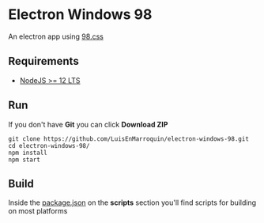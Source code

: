 # Electron Windows 98

An electron app using [98.css](https://github.com/jdan/98.css)

## Requirements

* [NodeJS >= 12 LTS](https://nodejs.org)

## Run

If you don't have **Git** you can click **Download ZIP**

```shell
git clone https://github.com/LuisEnMarroquin/electron-windows-98.git
cd electron-windows-98/
npm install
npm start
```

## Build

Inside the [package.json](package.json) on the **scripts** section you'll find scripts for building on most platforms
